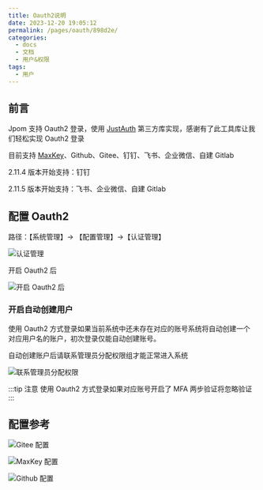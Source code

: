 ```yaml
---
title: Oauth2说明
date: 2023-12-20 19:05:12
permalink: /pages/oauth/898d2e/
categories:
  - docs
  - 文档
  - 用户&权限
tags:
  - 用户
---
```


## 前言

Jpom 支持 Oauth2 登录，使用 [JustAuth](https://www.justauth.cn/) 第三方库实现，感谢有了此工具库让我们轻松实现 Oauth2 登录

目前支持 [MaxKey](https://www.maxkey.top/)、Github、Gitee、钉钉、飞书、企业微信、自建 Gitlab

2.11.4 版本开始支持：钉钉

2.11.5 版本开始支持：飞书、企业微信、自建 Gitlab

## 配置 Oauth2

路径：【系统管理】-> 【配置管理】->【认证管理】

![认证管理](/images/user/ae038ba1d92848e6ae885e2eb2653e83.png)

开启 Oauth2 后

![开启 Oauth2 后](/images/user/e4b6498d11ef42dab8158ad35526b404.png)

### 开启自动创建用户

使用 Oauth2 方式登录如果当前系统中还未存在对应的账号系统将自动创建一个对应用户名的账户，初次登录仅能自动创建账号。

自动创建账户后请联系管理员分配权限组才能正常进入系统

![联系管理员分配权限](/images/user/639ada3b038f41dfafb2f21e3972d0b3.png)


:::tip 注意
使用 Oauth2 方式登录如果对应账号开启了 MFA 两步验证将忽略验证
:::

## 配置参考

![Gitee 配置](/images/tutorial/oauth2-article/img_5.png)

![MaxKey 配置](/images/tutorial/oauth2-article/img_6.png)

![Github 配置](/images/tutorial/oauth2-article/img_7.png)